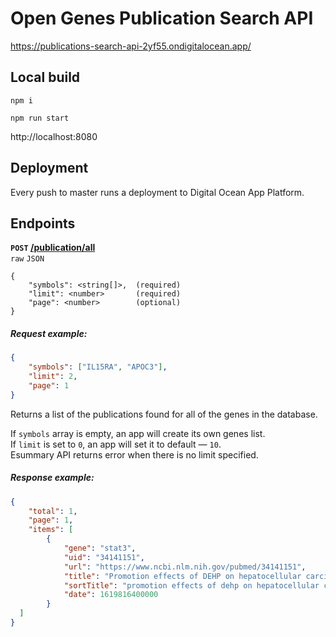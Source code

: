 # Open Genes Publication Search API

https://publications-search-api-2yf55.ondigitalocean.app/

## Local build
```
npm i
```
```
npm run start
```
http://localhost:8080

## Deployment
Every push to master runs a deployment to Digital Ocean App Platform.

## Endpoints

**`POST` [/publication/all](https://publications-search-api-2yf55.ondigitalocean.app/publication/all)**
<br>`raw`&nbsp;`JSON` 

```
{
    "symbols": <string[]>,  (required)
    "limit": <number>       (required)
    "page": <number>        (optional)
}
```

##### Request example:
```json
{
    "symbols": ["IL15RA", "APOC3"],
    "limit": 2,
    "page": 1
}
```

Returns a list of the publications found for all of the genes in the database.

If `symbols` array is empty, an app will create its own genes list. <br>
If `limit` is set to `0`, an app will set it to default — `10`. <br>
Esummary API returns error when there is no limit specified.


##### Response example:
```json
{
    "total": 1,
    "page": 1,
    "items": [
        {
            "gene": "stat3",
            "uid": "34141151",
            "url": "https://www.ncbi.nlm.nih.gov/pubmed/34141151",
            "title": "Promotion effects of DEHP on hepatocellular carcinoma models: up-regulation of PD-L1 by activating the JAK2/STAT3 pathway.",
            "sortTitle": "promotion effects of dehp on hepatocellular carcinoma models up regulation of pd l1 by activating the jak2 stat3 pathway",
            "date": 1619816400000
        }
  ]
}
```
